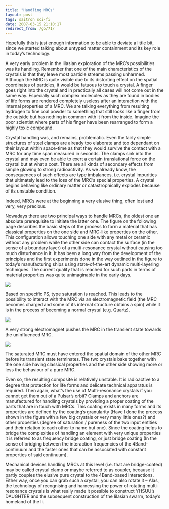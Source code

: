 ```yaml
---
title: "Handling MRCs"
layout: post
tags: saitron sci-fi
date: 2007-03-15 21:10:17
redirect_from: /go/71/
---
```


Hopefully this is just enough information to be able to deviate a little bit, since we started talking about untyped matter containment and its key role in today’s technology.

A very early problem in the Iilasian exploration of the MRC’s possibilities was its handling. Remember that one of the main characteristics of the crystals is that they leave most particle streams passing unharmed. Although the MRC is quite visible due to its distorting effect on the spatial coordinates of particles, it would be fatuous to touch a crystal. A finger goes right into the crystal and in practically all cases will not come out in the same way. Especially such complex molecules as they are found in bodies of life forms are rendered completely useless after an interaction with the internal properties of a MRC. We are talking everything from resulting hydrogen to fine coal powder to something that still looks like a finger from the outside but has nothing in common with it from the inside. Imagine the poor scientist where parts of his finger have been rearranged to form a highly toxic compound.

Crystal handling was, and remains, problematic. Even the fairly simple structures of steel clamps are already too elaborate and too dependant on their layout within space-time as that they would survive the contact with a MRC for any time span measured in seconds. The clamps sink into the crystal and may even be able to exert a certain translational force on the crystal but at what a cost. There are all kinds of secondary effects from simple glowing to strong radioactivity. As we already know, the consequences of such effects are type imbalances, i.e. crystal impurities that ultimately lead to the loss of the MRC’s special properties. A crystal begins behaving like ordinary matter or catastrophically explodes because of its unstable condition.

Indeed, MRCs were at the beginning a very elusive thing, often lost and very, very precious.

Nowadays there are two principal ways to handle MRCs, the oldest one an absolute prerequisite to initiate the latter one. 
The figure on the following page describes the basic steps of the process to form a material that has classical properties on the one side and MRC-like properties on the other. This configuration allows touching one side with any metal or ceramic without any problem while the other side can contact the surface (in the sense of a boundary layer) of a multi-resonance crystal without causing too much disturbance in it. It has been a long way from the development of the principles and the first experiments done in the way outlined in the figure to today’s manufacturing ships using state-of-the-art dynamic multi-layering techniques. The current quality that is reached for such parts in terms of material properties was quite unimaginable in the early days.

![](files/images/saitech1-fig5.gif)

Based on specific PS, type saturation is reached. This leads to the possibility to interact with the MRC via an electromagnetic field (the MRC becomes charged and some of its internal structure obtains a spin) while it is in the process of becoming a normal crystal (e.g. Quartz).

![](files/images/saitech1-fig6.gif)

A very strong electromagnet pushes the MRC in the transient state towards the uninfluenced MRC.

![](files/images/saitech1-fig7.gif)

The saturated MRC must have entered the spatial domain of the other MRC before its transient state terminates. The two crystals bake together with the one side having classical properties and the other side showing more or less the behaviour of a pure MRC.

Even so, the resulting composite is relatively unstable. It is radioactive to a degree that protection for life forms and delicate technical apparatus is required. Then again, what’s the use of Multi-resonance crystals if you cannot get them out of a Pulsar’s orbit? Clamps and anchors are manufactured for handling crystals by providing a proper coating of the parts that are in touch with MRCs. This coating exists in many forms and its properties are defined by the coating’s granularity (Have I done the process shown in the figure with a few big crystals or very many little ones?) and other properties (degree of saturation / pureness of the two input entities and their relation to each other to name but one). Since the coating helps to bridge the complexities of handling an element with very unique properties it is referred to as frequency  bridge coating, or just bridge coating (In the sense of bridging between the interaction frequencies of the 4Band-continuum and the faster ones that can be associated with constant properties of said continuum). 

Mechanical devices handling MRCs at this level (i.e. that are bridge-coated) may be called crystal clamp or maybe referred to as coupler, because it partly couples the elusive pure crystal to the 4Band-based interactions.
Either way, once you can grab such a crystal, you can also rotate it 
– Alas, the technology of recognising and harnessing the power of rotating multi-resonance crystals is what really made it possible to construct YHSUU’s DAUGHTER and the subsequent construction of the Iilasian swarm, today’s homeland of the Ii.